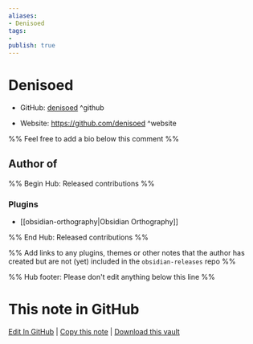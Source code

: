 ```yaml
---
aliases:
- Denisoed
tags:
- 
publish: true
---
```


# Denisoed

- GitHub: [denisoed](https://github.com/denisoed/) ^github
<!-- - Discord: `@` ^discord-->
- Website: <https://github.com/denisoed> ^website
<!-- - [[Publish sites|Publish site]]: ^publish-->

%% Feel free to add a bio below this comment %%


## Author of

%% Begin Hub: Released contributions %%
### Plugins
- [[obsidian-orthography|Obsidian Orthography]]

%% End Hub: Released contributions %%

%% Add links to any plugins, themes or other notes that the author has created but are not (yet) included in the `obsidian-releases` repo %%

<!--
### Unlisted plugins

- 
-->

<!--
### Others

- 
-->

<!--
## Sponsor this author

- [[GitHub sponsors]]: [Sponsor @denisoed on GitHub Sponsors](https://github.com/sponsors/denisoed) ^github-sponsor
- [[Buy me a coffee]]: ^buy-me-a-coffee
- [[PayPal]]: ^paypal
- [[Patreon]]: ^patreon

-->

<!--
## Follow this author

- [[YouTube Channels|On YouTube]]: ^youtube
- Twitter: ^twitter
- ...
-->

%% Hub footer: Please don't edit anything below this line %%

# This note in GitHub

<span class="git-footer">[Edit In GitHub](https://github.dev/obsidian-community/obsidian-hub/blob/main/01%20-%20Community/People/denisoed.md "git-hub-edit-note") | [Copy this note](https://raw.githubusercontent.com/obsidian-community/obsidian-hub/main/01%20-%20Community/People/denisoed.md "git-hub-copy-note") | [Download this vault](https://github.com/obsidian-community/obsidian-hub/archive/refs/heads/main.zip "git-hub-download-vault") </span>
